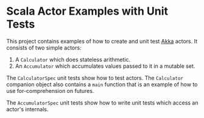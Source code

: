 Scala Actor Examples with Unit Tests
====================================

This project contains examples of how to create and unit test [Akka](http://akka.io) actors.
It consists of two simple actors:

1. A `Calculator` which does stateless arithmetic.
2. An `Accumulator` which accumulates values passed to it in a mutable set.

The `CalculatorSpec` unit tests show how to test actors.
The `Calculator` companion object also contains a `main` function that is an example of how to use for-comprehension on futures.

The `AccumulatorSpec` unit tests show how to write unit tests which access an actor's internals.
